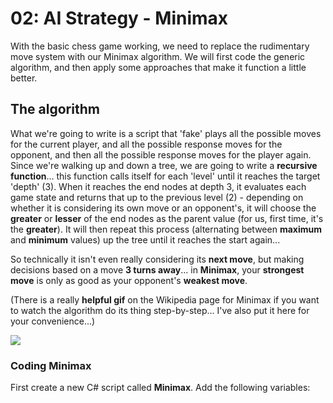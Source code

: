 # 02: AI Strategy - Minimax

With the basic chess game working, we need to replace the rudimentary move system with our Minimax algorithm. We will first code the generic algorithm, and then apply some approaches that make it function a little better. 

## The algorithm

What we're going to write is a script that 'fake' plays all the possible moves for the current player, and all the possible response moves for the opponent, and then all the possible response moves for the player again. Since we're walking up and down a tree, we are going to write a **recursive function**... this function calls itself for each 'level' until it reaches the target 'depth' (3). When it reaches the end nodes at depth 3, it evaluates each game state and returns that up to the previous level (2) - depending on whether it is considering its own move or an opponent's, it will choose the **greater** or **lesser** of the end nodes as the parent value (for us, first time, it's the **greater**). It will then repeat this process (alternating between **maximum** and **minimum** values) up the tree until it reaches the start again... 

So technically it isn't even really considering its **next move**, but making decisions based on a move **3 turns away**... in **Minimax**, your **strongest move** is only as good as your opponent's **weakest move**.

(There is a really **helpful gif** on the Wikipedia page for Minimax if you want to watch the algorithm do its thing step-by-step... I've also put it here for your convenience...)

![](https://upload.wikimedia.org/wikipedia/commons/e/e1/Plminmax.gif)

### Coding Minimax

First create a new C# script called **Minimax**. Add the following variables:
